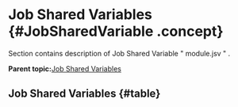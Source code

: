 # Job Shared Variables {#JobSharedVariable .concept}

Section contains description of Job Shared Variable " module.jsv " .

**Parent topic:**[Job Shared Variables](../../../projects/com.odido-rfp-demo/common/jobsharedvariable.md)

## Job Shared Variables {#table}

